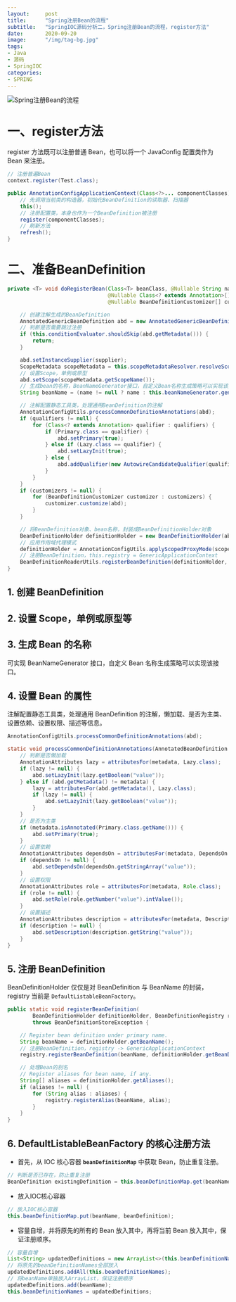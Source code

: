 ```yaml
---
layout:     post 
title:      "Spring注册Bean的流程"
subtitle:   "SpringIOC源码分析二，Spring注册Bean的流程，register方法"
date:       2020-09-20
image:      "/img/tag-bg.jpg"
tags:
- Java
- 源码
- SpringIOC
categories:
- SPRING
---
```


![Spring注册Bean的流程](/images/spring/springioc/springioc05/1.png "Spring注册Bean的流程")

# 一、register方法

register 方法既可以注册普通 Bean，也可以将一个 JavaConfig 配置类作为 Bean 来注册。

```java
// 注册普遍Bean
context.register(Test.class);

public AnnotationConfigApplicationContext(Class<?>... componentClasses) {
	// 先调用当前类的构造器，初始化BeanDefinition的读取器、扫描器
	this();
	// 注册配置类，本身也作为一个BeanDefinition被注册
	register(componentClasses);
	// 刷新方法
	refresh();
}
```

# 二、准备BeanDefinition

```java
private <T> void doRegisterBean(Class<T> beanClass, @Nullable String name,
								@Nullable Class<? extends Annotation>[] qualifiers, @Nullable Supplier<T> supplier,
								@Nullable BeanDefinitionCustomizer[] customizers) {

    // 创建注解生成的BeanDefinition
	AnnotatedGenericBeanDefinition abd = new AnnotatedGenericBeanDefinition(beanClass);
	// 判断是否需要跳过注册
	if (this.conditionEvaluator.shouldSkip(abd.getMetadata())) {
		return;
	}

	abd.setInstanceSupplier(supplier);
	ScopeMetadata scopeMetadata = this.scopeMetadataResolver.resolveScopeMetadata(abd);
	// 设置Scope，单例或原型
	abd.setScope(scopeMetadata.getScopeName());
	// 生成bean的名称，BeanNameGenerator接口，自定义Bean名称生成策略可以实现该接口
	String beanName = (name != null ? name : this.beanNameGenerator.generateBeanName(abd, this.registry));

    // 注解配置静态工具类，处理通用BeanDefinition的注解
	AnnotationConfigUtils.processCommonDefinitionAnnotations(abd);
	if (qualifiers != null) {
		for (Class<? extends Annotation> qualifier : qualifiers) {
			if (Primary.class == qualifier) {
				abd.setPrimary(true);
			} else if (Lazy.class == qualifier) {
				abd.setLazyInit(true);
			} else {
				abd.addQualifier(new AutowireCandidateQualifier(qualifier));
			}
		}
	}
	if (customizers != null) {
		for (BeanDefinitionCustomizer customizer : customizers) {
			customizer.customize(abd);
		}
	}

	// 将BeanDefinition对象、bean名称，封装成BeanDefinitionHolder对象
	BeanDefinitionHolder definitionHolder = new BeanDefinitionHolder(abd, beanName);
	// 应用作用域代理模式
	definitionHolder = AnnotationConfigUtils.applyScopedProxyMode(scopeMetadata, definitionHolder, this.registry);
	// 注册BeanDefinition，this.registry = GenericApplicationContext
	BeanDefinitionReaderUtils.registerBeanDefinition(definitionHolder, this.registry);
}
```

## 1. 创建 BeanDefinition

## 2. 设置 Scope，单例或原型等

## 3. 生成 Bean 的名称

可实现 BeanNameGenerator 接口，自定义 Bean 名称生成策略可以实现该接口。

## 4. 设置 Bean 的属性

注解配置静态工具类，处理通用 BeanDefinition 的注解，懒加载、是否为主类、设置依赖、设置权限、描述等信息。

```java
AnnotationConfigUtils.processCommonDefinitionAnnotations(abd);

static void processCommonDefinitionAnnotations(AnnotatedBeanDefinition abd, AnnotatedTypeMetadata metadata) {
	// 判断是否懒加载
	AnnotationAttributes lazy = attributesFor(metadata, Lazy.class);
	if (lazy != null) {
		abd.setLazyInit(lazy.getBoolean("value"));
	} else if (abd.getMetadata() != metadata) {
		lazy = attributesFor(abd.getMetadata(), Lazy.class);
		if (lazy != null) {
			abd.setLazyInit(lazy.getBoolean("value"));
		}
	}
	// 是否为主类
	if (metadata.isAnnotated(Primary.class.getName())) {
		abd.setPrimary(true);
	}
	// 设置依赖
	AnnotationAttributes dependsOn = attributesFor(metadata, DependsOn.class);
	if (dependsOn != null) {
		abd.setDependsOn(dependsOn.getStringArray("value"));
	}
	// 设置权限
	AnnotationAttributes role = attributesFor(metadata, Role.class);
	if (role != null) {
		abd.setRole(role.getNumber("value").intValue());
	}
	// 设置描述
	AnnotationAttributes description = attributesFor(metadata, Description.class);
	if (description != null) {
		abd.setDescription(description.getString("value"));
	}
}
```

## 5. 注册 BeanDefinition

BeanDefinitionHolder 仅仅是对 BeanDefinition 与 BeanName 的封装，registry 当前是 `DefaultListableBeanFactory`。

```java
public static void registerBeanDefinition(
		BeanDefinitionHolder definitionHolder, BeanDefinitionRegistry registry)
		throws BeanDefinitionStoreException {

	// Register bean definition under primary name.
	String beanName = definitionHolder.getBeanName();
	// 注册BeanDefinition，registry -> GenericApplicationContext
	registry.registerBeanDefinition(beanName, definitionHolder.getBeanDefinition());

	// 处理Bean的别名
	// Register aliases for bean name, if any.
	String[] aliases = definitionHolder.getAliases();
	if (aliases != null) {
		for (String alias : aliases) {
			registry.registerAlias(beanName, alias);
		}
	}
}
```

## 6. DefaultListableBeanFactory 的核心注册方法

* 首先，从 IOC 核心容器 **`beanDefinitionMap`** 中获取 Bean，防止重复注册。

```java
// 判断是否已存在，防止重复注册
BeanDefinition existingDefinition = this.beanDefinitionMap.get(beanName);
```

* 放入IOC核心容器

```java
// 放入IOC核心容器
this.beanDefinitionMap.put(beanName, beanDefinition);
```

* 容量自增，并将原先的所有的 Bean 放入其中，再将当前 Bean 放入其中，保证注册顺序。

```java
// 容量自增
List<String> updatedDefinitions = new ArrayList<>(this.beanDefinitionNames.size() + 1);
// 将原先的beanDefinitionNames全部放入
updatedDefinitions.addAll(this.beanDefinitionNames);
// 将beanName单独放入ArrayList，保证注册顺序
updatedDefinitions.add(beanName);
this.beanDefinitionNames = updatedDefinitions;
```
